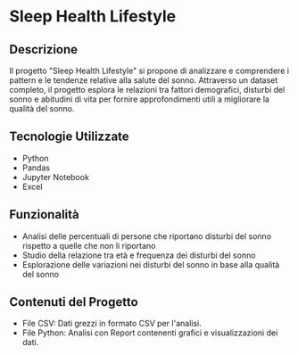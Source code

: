 # Sleep Health Lifestyle

## Descrizione
Il progetto "Sleep Health Lifestyle" si propone di analizzare e comprendere i pattern e le tendenze relative alla salute del sonno. Attraverso un dataset completo, il progetto esplora le relazioni tra fattori demografici, disturbi del sonno e abitudini di vita per fornire approfondimenti utili a migliorare la qualità del sonno.

## Tecnologie Utilizzate
- Python
- Pandas
- Jupyter Notebook
- Excel

## Funzionalità
- Analisi delle percentuali di persone che riportano disturbi del sonno rispetto a quelle che non li riportano
- Studio della relazione tra età e frequenza dei disturbi del sonno
- Esplorazione delle variazioni nei disturbi del sonno in base alla qualità del sonno

## Contenuti del Progetto
- File CSV: Dati grezzi in formato CSV per l'analisi.
- File Python: Analisi con Report  contenenti grafici e visualizzazioni dei dati.
